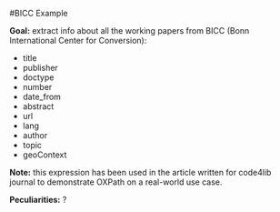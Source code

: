 #BICC Example

**Goal:** extract info about all the working papers from BICC (Bonn International Center for Conversion):
*   title
*   publisher
*   doctype
*   number
*   date_from
*   abstract
*   url
*   lang
*   author
*   topic
*   geoContext

**Note:** this expression has been used in the article written for code4lib journal to demonstrate OXPath on a real-world use case.

**Peculiarities:** ?
